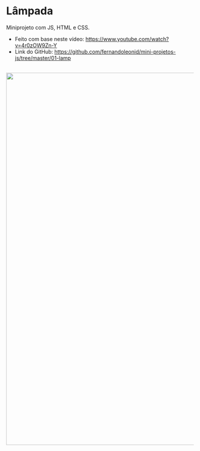 # Lâmpada
Miniprojeto com JS, HTML e CSS.
* Feito com base neste vídeo: https://www.youtube.com/watch?v=4r0zOW9Zn-Y
* Link do GitHub: https://github.com/fernandoleonid/mini-projetos-js/tree/master/01-lamp
<br>
<div align="center">
<img src ="https://github.com/RodrigoD324/l-mpada/blob/master/lampada.gif" width="1000px" />
 </div>
